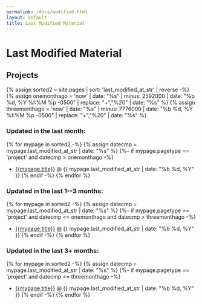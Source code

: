 ```yaml
---
permalink: /docs/modified.html
layout: default
title: Last Modified Material
---
```


# Last Modified Material

## Projects


{% assign sorted2 = site.pages | sort: 'last_modified_at_str' | reverse -%}
{% assign onemonthago = 'now' | date: "%s" | minus: 2592000 | date: "%b %d, %Y %I:%M %p -0500" | replace: "+","%20" | date: "%s" %}
{% assign threemonthago = 'now' | date: "%s" | minus: 7776000 | date: "%b %d, %Y %I:%M %p -0500" | replace: "+","%20" | date: "%s" %}

### Updated in the last month:


{% for mypage in sorted2 -%}
{% assign datecmp = mypage.last_modified_at_str | date: "%s" %}
{%- if mypage.pagetype == 'project' and datecmp > onemonthago -%}
* [{{mypage.title}}](/projects/{{mypage.shortname}}.html) @ {{ mypage.last_modified_at_str | date: "%b %d, %Y" }}
{% endif -%}
{% endfor %}

### Updated in the last 1--3 months:

{% for mypage in sorted2 -%}
{% assign datecmp = mypage.last_modified_at_str | date: "%s" %}
{%- if mypage.pagetype == 'project' and datecmp <= onemonthago and datecmp > threemonthago -%}
* [{{mypage.title}}](/projects/{{mypage.shortname}}.html) @ {{ mypage.last_modified_at_str | date: "%b %d, %Y" }}
{% endif -%}
{% endfor %}

### Updated in the last 3+ months:

{% for mypage in sorted2 -%}
{% assign datecmp = mypage.last_modified_at_str | date: "%s" %}
{%- if mypage.pagetype == 'project' and datecmp <= threemonthago -%}
* [{{mypage.title}}](/projects/{{mypage.shortname}}.html) @ {{ mypage.last_modified_at_str | date: "%b %d, %Y" }}
{% endif -%}
{% endfor %}
